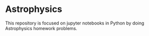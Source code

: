 # Astrophysics
This repository is focused on jupyter notebooks in Python by doing  Astrophysics homework problems. 
